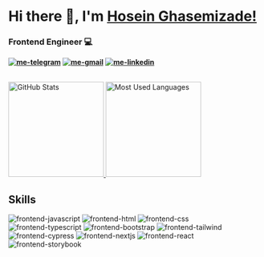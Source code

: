 <h1> Hi there 👋, I'm <a href="https://www.ghasemizade.com/">Hosein Ghasemizade!</a></h1>
<h3 > Frontend Engineer 💻</h3>

[**![me-telegram](https://github.com/ghasemizade/Ghasemizade/assets/92257857/5ffd6217-a84f-4a48-b7b5-ecf52112aebd)**][telegram]  [**![me-gmail](https://github.com/ghasemizade/Ghasemizade/assets/92257857/a4a6ff93-780e-47f3-b840-2ef3af18430d)**][email]
[**![me-linkedin](https://github.com/ghasemizade/Ghasemizade/assets/92257857/8810381b-bc2b-4e59-8c39-5a1c81bc8ffb)**][linkedin]

  <br>
  <a href="#">
    <img height="190rem" alt="GitHub Stats" src="https://github-readme-stats.vercel.app/api?username=ghasemizade&show_icons=true&title_color=007acc&icon_color=007acc&text_color=007acc&bg_color=00000000&border_radius=15&border_color=00000000&count_private=true&hide=contribs&hide_rank=true"/>
  </a>
  <a href="#">
    <img height="190rem" alt="Most Used Languages" src="https://github-readme-stats.vercel.app/api/top-langs/?username=ghasemizade&langs_count=6&layout=compact&title_color=007acc&icon_color=007acc&text_color=007acc&bg_color=00000000&border_radius=15&border_color=00000000&hide=jupyter%20notebook"/>
  </a>
</div> 

[jibres]: https://jibres.com 
[website]: https://ghasemizade.com
[twitter]: https://twitter.com/mrghasemizade
[linkedin]: https://www.linkedin.com/in/hosein-ghasemizade/
[github]: https://github.com/ghasemizade
[instagram]: https://www.instagram.com/hosein.ghasemizade
[email]: mailto:hosein@ghasemizade.com
[telegram]: https://t.me/Hosein_ghasemizade

## Skills

![frontend-javascript](https://github.com/ghasemizade/Ghasemizade/assets/92257857/6a469961-bc7e-4015-a519-ef640d890ae7)
![frontend-html](https://github.com/ghasemizade/Ghasemizade/assets/92257857/12afd2f9-2811-4f4e-846b-3fabd45df7f4)
![frontend-css](https://github.com/ghasemizade/Ghasemizade/assets/92257857/851f8d81-1a7b-49b7-a58e-8489e8770ff7)
![frontend-typescript](https://github.com/ghasemizade/Ghasemizade/assets/92257857/4def45c4-dc31-444d-a5ee-1ef3ebf8bc11)
![frontend-bootstrap](https://github.com/ghasemizade/Ghasemizade/assets/92257857/77c46970-aa6c-4f17-9425-afe50d78013f)
![frontend-tailwind](https://github.com/ghasemizade/Ghasemizade/assets/92257857/a61a4c9e-05fa-4008-974f-018a014b303a)
![frontend-cypress](https://github.com/ghasemizade/Ghasemizade/assets/92257857/81743068-4801-42b4-8897-d90d7a878799)
![frontend-nextjs](https://github.com/ghasemizade/Ghasemizade/assets/92257857/e50ca64d-7b33-4cfb-b12c-eb00c1321064)
![frontend-react](https://github.com/ghasemizade/Ghasemizade/assets/92257857/5b856ccf-abe1-455a-8c7f-938d5ee91339)
![frontend-storybook](https://github.com/ghasemizade/Ghasemizade/assets/92257857/60d24964-3a5a-4f2a-8bcf-0068ae6b28f7)

